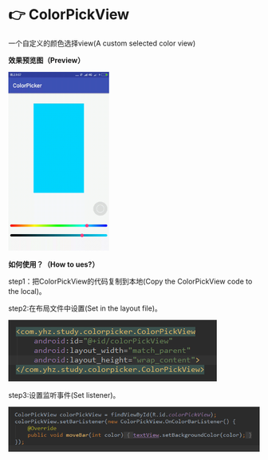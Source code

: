 # 👉 ColorPickView
一个自定义的颜色选择view(A custom selected color view)

**效果预览图（Preview）**

<img src = "https://github.com/droidXZ/ColorPickView/blob/master/screenshoot/colorpick.gif"  width="40%"/>

**如何使用？（How to ues?）**

step1：把ColorPickView的代码复制到本地(Copy the ColorPickView code to the local)。

step2:在布局文件中设置(Set in the layout file)。

<img src = "https://github.com/droidXZ/ColorPickView/blob/master/screenshoot/layout.png"/>

step3:设置监听事件(Set listener)。

<img src = "https://github.com/droidXZ/ColorPickView/blob/master/screenshoot/listener.png"/>
